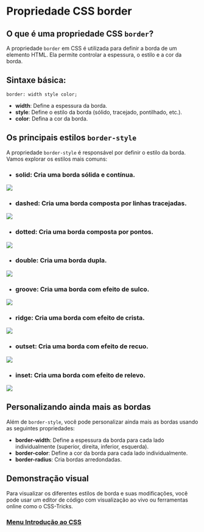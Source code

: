 # Propriedade CSS border

## O que é uma propriedade CSS `border`?

A propriedade `border` em CSS é utilizada para definir a borda de um elemento HTML. Ela permite controlar a espessura, o estilo e a cor da borda.

## Sintaxe básica:

```
border: width style color;
```

- **width**: Define a espessura da borda.
- **style**: Define o estilo da borda (sólido, tracejado, pontilhado, etc.).
- **color**: Defina a cor da borda.

## Os principais estilos `border-style`

A propriedade `border-style` é responsável por definir o estilo da borda. Vamos explorar os estilos mais comuns:

- ### solid: Cria uma borda sólida e contínua.

<img src="img/solid.png">

- ### dashed: Cria uma borda composta por linhas tracejadas.

<img src="img/dashed.png">

- ### dotted: Cria uma borda composta por pontos.

<img src="img/dotted.png">

- ### double: Cria uma borda dupla.

<img src="img/double.png">

- ### groove: Cria uma borda com efeito de sulco.

<img src="img/groove.png">

- ### ridge: Cria uma borda com efeito de crista.

<img src="img/ridge.png">

- ### outset: Cria uma borda com efeito de recuo.

<img src="img/outset.png">

- ### inset: Cria uma borda com efeito de relevo.

<img src="img/inset.png">

## Personalizando ainda mais as bordas

Além de `border-style`, você pode personalizar ainda mais as bordas usando as seguintes propriedades:

- **border-width**: Define a espessura da borda para cada lado individualmente (superior, direita, inferior, esquerda).
- **border-color**: Define a cor da borda para cada lado individualmente.
- **border-radius**: Cria bordas arredondadas.

## Demonstração visual

Para visualizar os diferentes estilos de borda e suas modificações, você pode usar um editor de código com visualização ao vivo ou ferramentas online como o CSS-Tricks.



### [Menu Introdução ao CSS](menu_introducao-CSS.md)